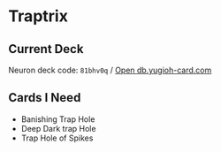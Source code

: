 # Traptrix
## Current Deck
Neuron deck code: `81bhv0q` / [Open db.yugioh-card.com](http://www.db.yugioh-card.com/yugiohdb/member_deck.action?cgid=0653129282a7d699dad315a010467273&dno=3)

## Cards I Need
- Banishing Trap Hole
- Deep Dark trap Hole
- Trap Hole of Spikes